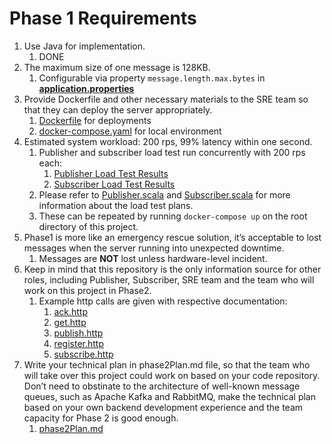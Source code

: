 # Phase 1 Requirements

1. Use Java for implementation.
    1. DONE
1. The maximum size of one message is 128KB.
    1. Configurable via property `message.length.max.bytes`
       in **[application.properties](src/main/resources/application.properties)**
1. Provide Dockerfile and other necessary materials to the SRE team so that they can deploy the
   server appropriately.
    1. [Dockerfile](Dockerfile) for deployments
    1. [docker-compose.yaml](docker-compose.yaml) for local environment
1. Estimated system workload: 200 rps, 99% latency within one second.
    1. Publisher and subscriber load test run concurrently with 200 rps each:
        1. [Publisher Load Test Results](gatling/results/publisher/baseline/index.html)
        1. [Subscriber Load Test Results](gatling/results/subscriber/baseline/index.html)
    1. Please refer
       to [Publisher.scala](gatling/user-files/simulations/com/mercari/merpay/pubsub/Publisher.scala)
       and [Subscriber.scala](gatling/user-files/simulations/com/mercari/merpay/pubsub/Subscriber.scala)
       for more information about the load test plans.
    1. These can be repeated by running `docker-compose up` on the root directory of this project.
1. Phase1 is more like an emergency rescue solution, it’s acceptable to lost messages when the
   server running into unexpected downtime.
    1. Messages are **NOT** lost unless hardware-level incident.
1. Keep in mind that this repository is the only information source for other roles, including
   Publisher, Subscriber, SRE team and the team who will work on this project in Phase2.
    1. Example http calls are given with respective documentation:
        1. [ack.http](examples/message/ack.http)
        1. [get.http](examples/message/get.http)
        1. [publish.http](examples/message/publish.http)
        1. [register.http](examples/topic/register.http)
        1. [subscribe.http](examples/topic/subscribe.http)
1. Write your technical plan in phase2Plan.md file, so that the team who will take over this project
   could work on based on your code repository. Don’t need to obstinate to the architecture of
   well-known message queues, such as Apache Kafka and RabbitMQ, make the technical plan based on
   your own backend development experience and the team capacity for Phase 2 is good enough.
    1. [phase2Plan.md](phase2Plan.md)